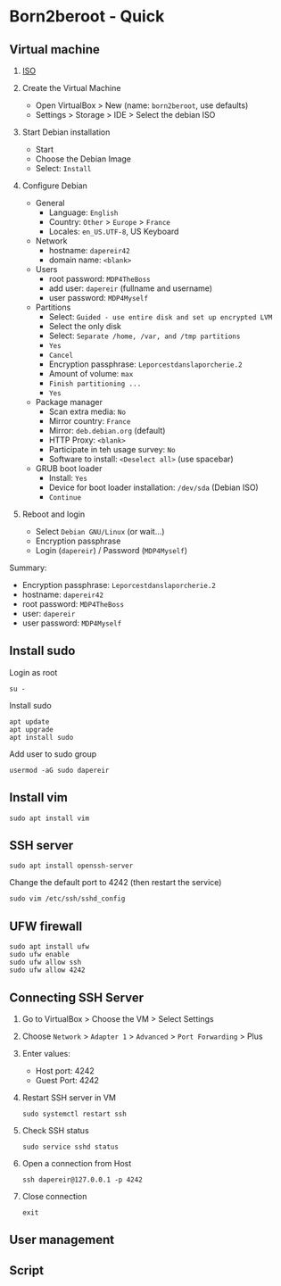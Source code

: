 # Born2beroot - Quick


## **Virtual machine**

1. [ISO](https://cdimage.debian.org/debian-cd/current/amd64/iso-cd/debian-11.5.0-amd64-netinst.iso)

2. Create the Virtual Machine
	- Open VirtualBox > New (name: `born2beroot`, use defaults)
	- Settings > Storage > IDE > Select the debian ISO

4. Start Debian installation
	- Start
	- Choose the Debian Image
	- Select: `Install`

5. Configure Debian
	- General
		- Language: `English`
		- Country: `Other` > `Europe` > `France`
		- Locales: `en_US.UTF-8`, US Keyboard
	- Network
		- hostname: `dapereir42`
		- domain name: `<blank>`
	- Users
		- root password: `MDP4TheBoss`
		- add user: `dapereir` (fullname and username)
		- user password: `MDP4Myself`
	- Partitions
		- Select: `Guided - use entire disk and set up encrypted LVM`
		- Select the only disk
		- Select: `Separate /home, /var, and /tmp partitions`
		- `Yes`
		- `Cancel`
		- Encryption passphrase: `Leporcestdanslaporcherie.2`
		- Amount of volume: `max`
		- `Finish partitioning ...`
		- `Yes`
	- Package manager
		- Scan extra media: `No`
		- Mirror country: `France`
		- Mirror: `deb.debian.org` (default)
		- HTTP Proxy: `<blank>`
		- Participate in teh usage survey: `No`
		- Software to install: `<Deselect all>` (use spacebar)
	- GRUB boot loader
		- Install: `Yes`
		- Device for boot loader installation: `/dev/sda` (Debian ISO)
		- `Continue`

6. Reboot and login
	- Select `Debian GNU/Linux` (or wait...)
	- Encryption passphrase
	- Login (`dapereir`) / Password (`MDP4Myself`)

Summary:
- Encryption passphrase: `Leporcestdanslaporcherie.2`
- hostname: `dapereir42`
- root password: `MDP4TheBoss`
- user: `dapereir`
- user password: `MDP4Myself`

## **Install sudo**

Login as root
```
su -
```

Install sudo
```
apt update
apt upgrade
apt install sudo
```

Add user to sudo group
```
usermod -aG sudo dapereir
```

## **Install vim**

```
sudo apt install vim
```


## **SSH server**

```
sudo apt install openssh-server
```

Change the default port to 4242 (then restart the service)
```
sudo vim /etc/ssh/sshd_config
```

## **UFW firewall**

```
sudo apt install ufw
sudo ufw enable
sudo ufw allow ssh
sudo ufw allow 4242
```

## **Connecting SSH Server**

1. Go to VirtualBox > Choose the VM > Select Settings

2. Choose `Network` > `Adapter 1` > `Advanced` > `Port Forwarding` > Plus

3. Enter values:
	- Host port: 4242
	- Guest Port: 4242

4. Restart SSH server in VM
	```
	sudo systemctl restart ssh
	```

4. Check SSH status
	```
	sudo service sshd status
	```

4. Open a connection from Host
	```
	ssh dapereir@127.0.0.1 -p 4242
	```

4. Close connection
	```
	exit
	```

## **User management**

## **Script**

